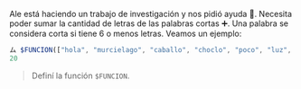 Ale está haciendo un trabajo de investigación y nos pidió ayuda :muscle:. Necesita poder sumar la cantidad de letras de las palabras cortas :heavy_plus_sign:. Una palabra se considera corta si tiene 6 o menos letras. Veamos un ejemplo:

``` javascript
ム $FUNCION(["hola", "murcielago", "caballo", "choclo", "poco", "luz", "sol"])
20
```

> Definí la función `$FUNCION`.